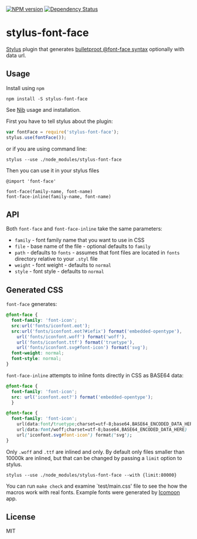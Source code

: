 [![NPM version](https://img.shields.io/npm/v/stylus-font-face.svg)](http://badge.fury.io/js/stylus-font-face)
[![Dependency Status](https://img.shields.io/gemnasium/pirxpilot/stylus-font-face.svg)](https://gemnasium.com/pirxpilot/stylus-font-face)

# stylus-font-face

[Stylus] plugin that generates [bulletproot @font-face syntax][1] optionally with data url.

## Usage


Install using `npm`

    npm install -S stylus-font-face

See [Nib] usage and installation.

First you have to tell stylus about the plugin:

```js
var fontFace = require('stylus-font-face');
stylus.use(fontFace());
```

or if you are using command line:

    stylus --use ./node_modules/stylus-font-face

Then you can use it in your stylus files

```stylus
@import 'font-face'

font-face(family-name, font-name)
font-face-inline(family-name, font-name)
```

## API

Both `font-face` and `font-face-inline` take the same parameters:

- `family` - font family name that you want to use in CSS
- `file` - base name of the file - optional defaults to `family`
- `path` - defaults to `fonts` - assumes that font files are located in `fonts` directory relative to
  your `.styl` file
- `weight` - font weight - defaults to `normal`
- `style` - font style - defaults to `normal`

## Generated CSS

`font-face` generates:

```css
@font-face {
  font-family: 'font-icon';
  src:url('fonts/iconfont.eot');
  src:url('fonts/iconfont.eot?#iefix') format('embedded-opentype'),
    url('fonts/iconfont.woff') format('woff'),
    url('fonts/iconfont.ttf') format('truetype'),
    url('fonts/iconfont.svg#font-icon') format('svg');
  font-weight: normal;
  font-style: normal;
}

```

`font-face-inline` attempts to inline fonts directly in CSS as BASE64 data:

```css
@font-face {
  font-family: 'font-icon';
  src: url('iconfont.eot?') format('embedded-opentype');
  }

@font-face {
  font-family: 'font-icon';
    url(data:font/truetype;charset=utf-8;base64,BASE64_ENCODED_DATA_HERE)  format('truetype'),
    url(data:font/woff;charset=utf-8;base64,BASE64_ENCODED_DATA_HERE)  format('woff'),
    url('iconfont.svg#font-icon') format('svg');
}
```

Only `.woff` and `.ttf` are inlined and only. By default only files smaller than 10000k are inlined, but that can be changed by passing a `limit` option to stylus.

    stylus --use ./node_modules/stylus-font-face --with {limit:80000}

You can run `make check` and examine `test/main.css' file to see the how the macros work with real fonts.
Example fonts were generated by [Icomoon] app.

## License

MIT


[Stylus]: http://learnboost.github.io/stylus/
[Nib]: http://visionmedia.github.io/nib/
[Icomoon]: http://icomoon.io/

[1]: http://www.fontspring.com/blog/the-new-bulletproof-font-face-syntax
